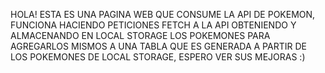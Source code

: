 HOLA! ESTA ES UNA PAGINA WEB QUE CONSUME LA API DE POKEMON, FUNCIONA HACIENDO PETICIONES FETCH A LA API OBTENIENDO Y ALMACENANDO EN LOCAL STORAGE LOS POKEMONES
PARA AGREGARLOS MISMOS A UNA TABLA QUE ES GENERADA A PARTIR DE LOS POKEMONES DE LOCAL STORAGE, ESPERO VER SUS MEJORAS :)
